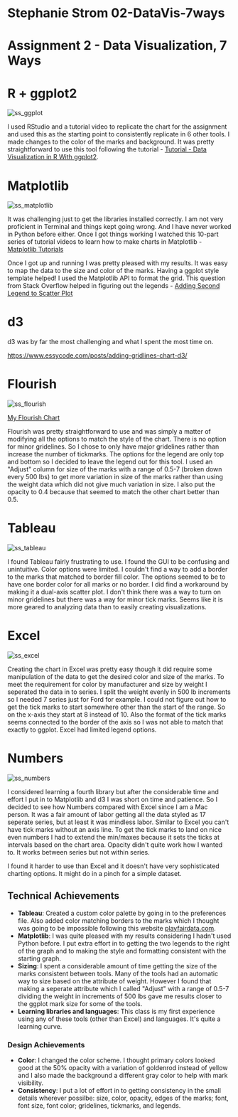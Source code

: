 # Stephanie Strom 02-DataVis-7ways

Assignment 2 - Data Visualization, 7 Ways  
===

# R + ggplot2

![ss_ggplot](img/ss_ggplot.png)

I used RStudio and a tutorial video to replicate the chart for the assignment and used this as the starting point to consistently replicate in 6 other tools. I made changes to the color of the marks and background. It was pretty straightforward to use this tool following the tutorial - [Tutorial - Data Visualization in R With ggplot2](https://learning.oreilly.com/videos/data-visualization-in/9781491963661).

# Matplotlib

![ss_matplotlib](img/ss_matplotlib.png)

It was challenging just to get the libraries installed correctly. I am not very proficient in Terminal and things kept going wrong. And I have never worked in Python before either. Once I got things working I watched this 10-part series of tutorial videos to learn how to make charts in Matplotlib - [Matplotlib Tutorials](https://www.youtube.com/watch?v=UO98lJQ3QGI&list=PL-osiE80TeTvipOqomVEeZ1HRrcEvtZB)

Once I got up and running I was pretty pleased with my results. It was easy to map the data to the size and color of the marks. Having a ggplot style template helped! I used the Matplotlib API to format the grid. This question from Stack Overflow helped in figuring out the legends - [Adding Second Legend to Scatter Plot](https://stackoverflow.com/questions/43812911/adding-second-legend-to-scatter-plot)

# d3

d3 was by far the most challenging and what I spent the most time on. 

<a href = "https://www.essycode.com/posts/adding-gridlines-chart-d3/">https://www.essycode.com/posts/adding-gridlines-chart-d3/</a>

# Flourish

![ss_flourish](img/ss_flourish.png)

[My Flourish Chart](https://public.flourish.studio/visualisation/5314239/)

Flourish was pretty straightforward to use and was simply a matter of modifying all the options to match the style of the chart. There is no option for minor gridelines. So I chose to only have major gridelines rather than increase the number of tickmarks. The options for the legend are only top and bottom so I decided to leave the legend out for this tool. I used an "Adjust" column for size of the marks with a range of 0.5-7 (broken down every 500 lbs) to get more variation in size of the marks rather than using the weight data which did not give much variation in size. I also put the opacity to 0.4 because that seemed to match the other chart better than 0.5.

# Tableau

![ss_tableau](img/ss_tableau.png)

I found Tableau fairly frustrating to use. I found the GUI to be confusing and unintuitive. Color options were limited. I couldn't find a way to add a border to the marks that matched to border fill color. The options seemed to be to have one border color for all marks or no border. I did find a workaround by making it a dual-axis scatter plot. I don't think there was a way to turn on minor gridelines but there was a way for minor tick marks. Seems like it is more geared to analyzing data than to easily creating visualizations. 

# Excel

![ss_excel](img/ss_excel.png)

Creating the chart in Excel was pretty easy though it did require some manipulation of the data to get the desired color and size of the marks. To meet the requirement for color by manufacturer and size by weight I seperated the data in to series. I split the weight evenly in 500 lb increments so I needed 7 series just for Ford for example. I could not figure out how to get the tick marks to start somewhere other than the start of the range. So on the x-axis they start at 8 instead of 10. Also the format of the tick marks seems connected to the border of the axis so I was not able to match that exactly to ggplot. Excel had limited legend options.

# Numbers

![ss_numbers](img/ss_numbers.png)

I considered learning a fourth library but after the considerable time and effort I put in to Matplotlib and d3 I was short on time and patience. So I decided to see how Numbers compared with Excel since I am a Mac person. It was a fair amount of labor getting all the data styled as 17 seperate series, but at least it was mindless labor. Similar to Excel you can't have tick marks without an axis line. To get the tick marks to land on nice even numbers I had to extend the min/maxes because it sets the ticks at intervals based on the chart area. Opacity didn't quite work how I wanted to. It works between series but not within series.

I found it harder to use than Excel and it doesn't have very sophisticated charting options. It might do in a pinch for a simple dataset. 


## Technical Achievements
- **Tableau**: Created a custom color palette by going in to the preferences file. Also added color matching borders to the marks which I thought was going to be impossible following this website [playfairdata.com](https://playfairdata.com/3-ways-to-make-stunning-scatter-plots-in-tableau).
- **Matplotlib**: I was quite pleased with my results considering I hadn't used Python before. I put extra effort in to getting the two legends to the right of the graph and to making the style and formatting consistent with the starting graph.
- **Sizing**: I spent a considerable amount of time getting the size of the marks consistent between tools. Many of the tools had an automatic way to size based on the attribute of weight. However I found that making a seperate attribute which I called "Adjust" with a range of 0.5-7 dividing the weight in increments of 500 lbs gave me results closer to the ggplot mark size for some of the tools.
- **Learning libraries and languages**: This class is my first experience using any of these tools (other than Excel) and languages. It's quite a learning curve.

### Design Achievements
- **Color**: I changed the color scheme. I thought primary colors looked good at the 50% opacity with a variation of goldenrod instead of yellow and I also made the background a different gray color to help with mark visibility.
- **Consistency**: I put a lot of effort in to getting consistency in the small details wherever possilbe: size, color, opacity, edges of the marks; font, font size, font color; gridelines, tickmarks, and legends.
